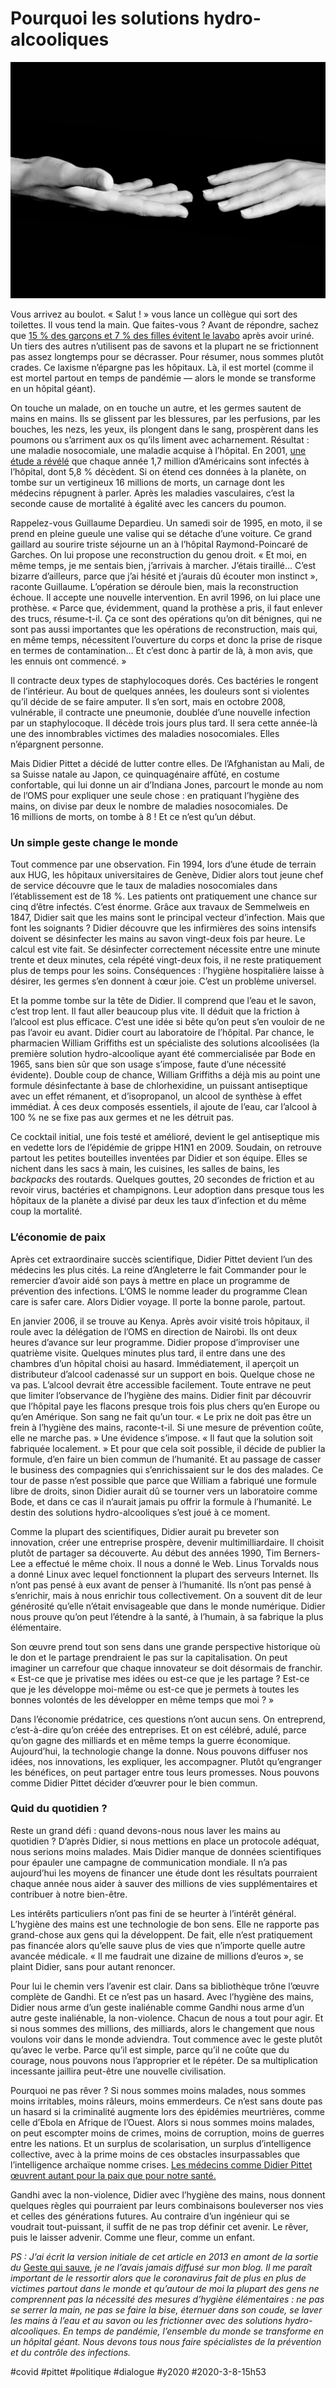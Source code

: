 # Pourquoi les solutions hydro-alcooliques

![Photographie Jean-Baptiste Huynh](_i/Mains.webp)

Vous arrivez au boulot. « Salut ! » vous lance un collègue qui sort des toilettes. Il vous tend la main. Que faites-vous ? Avant de répondre, sachez que [15 % des garçons et 7 % des filles évitent le lavabo](http://www.livescience.com/37326-bathroom-hand-washing-habits.html) après avoir uriné. Un tiers des autres n’utilisent pas de savons et la plupart ne se frictionnent pas assez longtemps pour se décrasser. Pour résumer, nous sommes plutôt crades. Ce laxisme n’épargne pas les hôpitaux. Là, il est mortel (comme il est mortel partout en temps de pandémie — alors le monde se transforme en un hôpital géant).

On touche un malade, on en touche un autre, et les germes sautent de mains en mains. Ils se glissent par les blessures, par les perfusions, par les bouches, les nezs, les yeux, ils plongent dans le sang, prospèrent dans les poumons ou s’arriment aux os qu’ils liment avec acharnement. Résultat : une maladie nosocomiale, une maladie acquise à l’hôpital. En 2001, [une étude a révélé](../../2013/10/de-quoi-allez-vous-mourir.md) que chaque année 1,7 million d’Américains sont infectés à l’hôpital, dont 5,8 % décèdent. Si on étend ces données à la planète, on tombe sur un vertigineux 16 millions de morts, un carnage dont les médecins répugnent à parler. Après les maladies vasculaires, c’est la seconde cause de mortalité à égalité avec les cancers du poumon.

Rappelez-vous Guillaume Depardieu. Un samedi soir de 1995, en moto, il se prend en pleine gueule une valise qui se détache d’une voiture. Ce grand gaillard au sourire triste séjourne un an à l’hôpital Raymond-Poincaré de Garches. On lui propose une reconstruction du genou droit. « Et moi, en même temps, je me sentais bien, j’arrivais à marcher. J’étais tiraillé… C’est bizarre d’ailleurs, parce que j’ai hésité et j’aurais dû écouter mon instinct », raconte Guillaume. L’opération se déroule bien, mais la reconstruction échoue. Il accepte une nouvelle intervention. En avril 1996, on lui place une prothèse. « Parce que, évidemment, quand la prothèse a pris, il faut enlever des trucs, résume-t-il. Ça ce sont des opérations qu’on dit bénignes, qui ne sont pas aussi importantes que les opérations de reconstruction, mais qui, en même temps, nécessitent l’ouverture du corps et donc la prise de risque en termes de contamination… Et c’est donc à partir de là, à mon avis, que les ennuis ont commencé. »

Il contracte deux types de staphylocoques dorés. Ces bactéries le rongent de l’intérieur. Au bout de quelques années, les douleurs sont si violentes qu’il décide de se faire amputer. Il s’en sort, mais en octobre 2008, vulnérable, il contracte une pneumonie, doublée d’une nouvelle infection par un staphylocoque. Il décède trois jours plus tard. Il sera cette année-là une des innombrables victimes des maladies nosocomiales. Elles n’épargnent personne.

Mais Didier Pittet a décidé de lutter contre elles. De l’Afghanistan au Mali, de sa Suisse natale au Japon, ce quinquagénaire affûté, en costume confortable, qui lui donne un air d’Indiana Jones, parcourt le monde au nom de l’OMS pour expliquer une seule chose : en pratiquant l’hygiène des mains, on divise par deux le nombre de maladies nosocomiales. De 16 millions de morts, on tombe à 8 ! Et ce n’est qu’un début.

### Un simple geste change le monde

Tout commence par une observation. Fin 1994, lors d’une étude de terrain aux HUG, les hôpitaux universitaires de Genève, Didier alors tout jeune chef de service découvre que le taux de maladies nosocomiales dans l’établissement est de 18 %. Les patients ont pratiquement une chance sur cinq d’être infectés. C’est énorme. Grâce aux travaux de Semmelweis en 1847, Didier sait que les mains sont le principal vecteur d’infection. Mais que font les soignants ? Didier découvre que les infirmières des soins intensifs doivent se désinfecter les mains au savon vingt-deux fois par heure. Le calcul est vite fait. Se désinfecter correctement nécessite entre une minute trente et deux minutes, cela répété vingt-deux fois, il ne reste pratiquement plus de temps pour les soins. Conséquences : l’hygiène hospitalière laisse à désirer, les germes s’en donnent à cœur joie. C’est un problème universel.

Et la pomme tombe sur la tête de Didier. Il comprend que l’eau et le savon, c’est trop lent. Il faut aller beaucoup plus vite. Il déduit que la friction à l’alcool est plus efficace. C’est une idée si bête qu’on peut s’en vouloir de ne pas l’avoir eu avant. Didier court au laboratoire de l’hôpital. Par chance, le pharmacien William Griffiths est un spécialiste des solutions alcoolisées (la première solution hydro-alcoolique ayant été commercialisée par Bode en 1965, sans bien sûr que son usage s’impose, faute d’une nécessité évidente). Double coup de chance, William Griffiths a déjà mis au point une formule désinfectante à base de chlorhexidine, un puissant antiseptique avec un effet rémanent, et d’isopropanol, un alcool de synthèse à effet immédiat. À ces deux composés essentiels, il ajoute de l’eau, car l’alcool à 100 % ne se fixe pas aux germes et ne les détruit pas.

Ce cocktail initial, une fois testé et amélioré, devient le gel antiseptique mis en vedette lors de l’épidémie de grippe H1N1 en 2009. Soudain, on retrouve partout les petites bouteilles inventées par Didier et son équipe. Elles se nichent dans les sacs à main, les cuisines, les salles de bains, les *backpacks* des routards. Quelques gouttes, 20 secondes de friction et au revoir virus, bactéries et champignons. Leur adoption dans presque tous les hôpitaux de la planète a divisé par deux les taux d’infection et du même coup la mortalité.

### L’économie de paix

Après cet extraordinaire succès scientifique, Didier Pittet devient l’un des médecins les plus cités. La reine d’Angleterre le fait Commander pour le remercier d’avoir aidé son pays à mettre en place un programme de prévention des infections. L’OMS le nomme leader du programme Clean care is safer care. Alors Didier voyage. Il porte la bonne parole, partout.

En janvier 2006, il se trouve au Kenya. Après avoir visité trois hôpitaux, il roule avec la délégation de l’OMS en direction de Nairobi. Ils ont deux heures d’avance sur leur programme. Didier propose d’improviser une quatrième visite. Quelques minutes plus tard, il entre dans une des chambres d’un hôpital choisi au hasard. Immédiatement, il aperçoit un distributeur d’alcool cadenassé sur un support en bois. Quelque chose ne va pas. L’alcool devrait être accessible facilement. Toute entrave ne peut que limiter l’observance de l’hygiène des mains. Didier finit par découvrir que l’hôpital paye les flacons presque trois fois plus chers qu’en Europe ou qu’en Amérique. Son sang ne fait qu’un tour. « Le prix ne doit pas être un frein à l’hygiène des mains, raconte-t-il. Si une mesure de prévention coûte, elle ne marche pas. » Une évidence s’impose. « Il faut que la solution soit fabriquée localement. » Et pour que cela soit possible, il décide de publier la formule, d’en faire un bien commun de l’humanité. Et au passage de casser le business des compagnies qui s’enrichissaient sur le dos des malades. Ce tour de passe n’est possible que parce que William a fabriqué une formule libre de droits, sinon Didier aurait dû se tourner vers un laboratoire comme Bode, et dans ce cas il n’aurait jamais pu offrir la formule à l’humanité. Le destin des solutions hydro-alcooliques s’est joué à ce moment.

Comme la plupart des scientifiques, Didier aurait pu breveter son innovation, créer une entreprise prospère, devenir multimilliardaire. Il choisit plutôt de partager sa découverte. Au début des années 1990, Tim Berners-Lee a effectué le même choix. Il nous a donné le Web. Linus Torvalds nous a donné Linux avec lequel fonctionnent la plupart des serveurs Internet. Ils n’ont pas pensé à eux avant de penser à l’humanité. Ils n’ont pas pensé à s’enrichir, mais à nous enrichir tous collectivement. On a souvent dit de leur générosité qu’elle n’était envisageable que dans le monde numérique. Didier nous prouve qu’on peut l’étendre à la santé, à l’humain, à sa fabrique la plus élémentaire.

Son œuvre prend tout son sens dans une grande perspective historique où le don et le partage prendraient le pas sur la capitalisation. On peut imaginer un carrefour que chaque innovateur se doit désormais de franchir. « Est-ce que je privatise mes idées ou est-ce que je les partage ? Est-ce que je les développe moi-même ou est-ce que je permets à toutes les bonnes volontés de les développer en même temps que moi ? »

Dans l’économie prédatrice, ces questions n’ont aucun sens. On entreprend, c’est-à-dire qu’on créée des entreprises. Et on est célébré, adulé, parce qu’on gagne des milliards et en même temps la guerre économique. Aujourd’hui, la technologie change la donne. Nous pouvons diffuser nos idées, nos innovations, les expliquer, les accompagner. Plutôt qu’engranger les bénéfices, on peut partager entre tous leurs promesses. Nous pouvons comme Didier Pittet décider d’œuvrer pour le bien commun.

### Quid du quotidien ?

Reste un grand défi : quand devons-nous nous laver les mains au quotidien ? D’après Didier, si nous mettions en place un protocole adéquat, nous serions moins malades. Mais Didier manque de données scientifiques pour épauler une campagne de communication mondiale. Il n’a pas aujourd’hui les moyens de financer une étude dont les résultats pourraient chaque année nous aider à sauver des millions de vies supplémentaires et contribuer à notre bien-être.

Les intérêts particuliers n’ont pas fini de se heurter à l’intérêt général. L’hygiène des mains est une technologie de bon sens. Elle ne rapporte pas grand-chose aux gens qui la développent. De fait, elle n’est pratiquement pas financée alors qu’elle sauve plus de vies que n’importe quelle autre avancée médicale. « Il me faudrait une dizaine de millions d’euros », se plaint Didier, sans pour autant renoncer.

Pour lui le chemin vers l’avenir est clair. Dans sa bibliothèque trône l’œuvre complète de Gandhi. Et ce n’est pas un hasard. Avec l’hygiène des mains, Didier nous arme d’un geste inaliénable comme Gandhi nous arme d’un autre geste inaliénable, la non-violence. Chacun de nous a tout pour agir. Et si nous sommes des millions, des milliards, alors le changement que nous voulons voir dans le monde adviendra. Tout commence avec le geste plutôt qu’avec le verbe. Parce qu’il est simple, parce qu’il ne coûte que du courage, nous pouvons nous l’approprier et le répéter. De sa multiplication incessante jaillira peut-être une nouvelle civilisation.

Pourquoi ne pas rêver ? Si nous sommes moins malades, nous sommes moins irritables, moins râleurs, moins emmerdeurs. Ce n’est sans doute pas un hasard si la criminalité augmente lors des épidémies meurtrières, comme celle d’Ebola en Afrique de l’Ouest. Alors si nous sommes moins malades, on peut escompter moins de crimes, moins de corruption, moins de guerres entre les nations. Et un surplus de scolarisation, un surplus d’intelligence collective, avec à la prime moins de ces obstacles insurpassables que l’intelligence archaïque nomme crises. [Les médecins comme Didier Pittet œuvrent autant pour la paix que pour notre santé.](../../2016/3/docteurs-de-paix.md)

Gandhi avec la non-violence, Didier avec l’hygiène des mains, nous donnent quelques règles qui pourraient par leurs combinaisons bouleverser nos vies et celles des générations futures. Au contraire d’un ingénieur qui se voudrait tout-puissant, il suffit de ne pas trop définir cet avenir. Le rêver, puis le laisser advenir. Comme une fleur, comme un enfant.

*PS : J’ai écrit la version initiale de cet article en 2013 en amont de la sortie du* [Geste qui sauve](../../page/le-geste-qui-sauve), *je ne l’avais jamais diffusé sur mon blog. Il me paraît important de le ressortir alors que le coronavirus fait de plus en plus de victimes partout dans le monde et qu’autour de moi la plupart des gens ne comprennent pas la nécessité des mesures d’hygiène élémentaires : ne pas se serrer la main, ne pas se faire la bise, éternuer dans son coude, se laver les mains à l’eau et au savon ou les frictionner avec des solutions hydro-alcooliques. En temps de pandémie, l’ensemble du monde se transforme en un hôpital géant. Nous devons tous nous faire spécialistes de la prévention et du contrôle des infections.*

#covid #pittet #politique #dialogue #y2020 #2020-3-8-15h53
